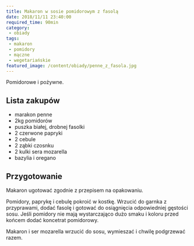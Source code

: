 ```yaml
---
title: Makaron w sosie pomidorowym z fasolą
date: 2018/11/11 23:40:00
required_time: 90min
category: 
 - obiady
tags:
 - makaron
 - pomidory
 - mączne
 - wegetariańskie
featured_image: /content/obiady/penne_z_fasola.jpg
---
```


Pomidorowe i pożywne.

<!-- more --> 

## Lista zakupów

 - marakon penne
 - 2kg pomidorów
 - puszka białej, drobnej fasolki
 - 2 czerwone papryki
 - 2 cebule
 - 2 ząbki czosnku
 - 2 kulki sera mozarella
 - bazylia i oregano

## Przygotowanie

Makaron ugotować zgodnie z przepisem na opakowaniu.

Pomidory, paprykę i cebulę pokroić w kostkę. Wrzucić do garnka z przyprawami, dodać fasolę
i gotować do osiągnięcia odpowiedniej gęstości sosu. Jeśli pomidory nie mają wystarczająco
dużo smaku i koloru przed końcem dodać koncetrat pomidorowy.

Makaron i ser mozarella wrzucić do sosu, wymieszać i chwilę podgrzewać razem.

